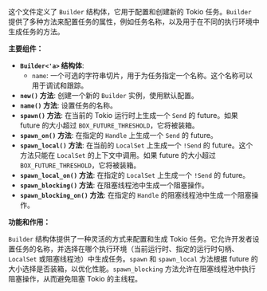 这个文件定义了 `Builder` 结构体，它用于配置和创建新的 Tokio 任务。`Builder` 提供了多种方法来配置任务的属性，例如任务名称，以及用于在不同的执行环境中生成任务的方法。

**主要组件：**

*   **`Builder<'a>` 结构体**:
    *   `name`:  一个可选的字符串切片，用于为任务指定一个名称。这个名称可以用于调试和跟踪。
*   **`new()` 方法**:  创建一个新的 `Builder` 实例，使用默认配置。
*   **`name()` 方法**:  设置任务的名称。
*   **`spawn()` 方法**:  在当前的 Tokio 运行时上生成一个 `Send` 的 future。如果 future 的大小超过 `BOX_FUTURE_THRESHOLD`，它将被装箱。
*   **`spawn_on()` 方法**:  在指定的 `Handle` 上生成一个 `Send` 的 future。
*   **`spawn_local()` 方法**:  在当前的 `LocalSet` 上生成一个 `!Send` 的 future。这个方法只能在 `LocalSet` 的上下文中调用。如果 future 的大小超过 `BOX_FUTURE_THRESHOLD`，它将被装箱。
*   **`spawn_local_on()` 方法**:  在指定的 `LocalSet` 上生成一个 `!Send` 的 future。
*   **`spawn_blocking()` 方法**:  在阻塞线程池中生成一个阻塞操作。
*   **`spawn_blocking_on()` 方法**:  在指定的 `Handle` 的阻塞线程池中生成一个阻塞操作。

**功能和作用：**

`Builder` 结构体提供了一种灵活的方式来配置和生成 Tokio 任务。它允许开发者设置任务的名称，并选择在哪个执行环境（当前运行时、指定的运行时句柄、`LocalSet` 或阻塞线程池）中生成任务。`spawn` 和 `spawn_local` 方法根据 future 的大小选择是否装箱，以优化性能。`spawn_blocking` 方法允许在阻塞线程池中执行阻塞操作，从而避免阻塞 Tokio 的主线程。

